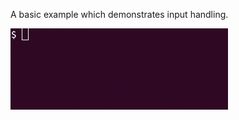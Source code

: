 A basic example which demonstrates input handling.

![Code sample in action](https://github.com/varabyte/media/raw/main/konsole/screencasts/konsole-input.gif)